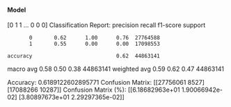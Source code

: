 #### Model
[0 1 1 ... 0 0 0]
Classification Report:
              precision    recall  f1-score   support

           0       0.62      1.00      0.76  27764588
           1       0.55      0.00      0.00  17098553

    accuracy                           0.62  44863141
   macro avg       0.58      0.50      0.38  44863141
weighted avg       0.59      0.62      0.47  44863141

Accuracy: 0.6189122602895771
Confusion Matrix:
[[27756061     8527]
 [17088266    10287]]
Confusion Matrix (%):
[[6.18682963e+01 1.90066942e-02]
 [3.80897673e+01 2.29297365e-02]]
